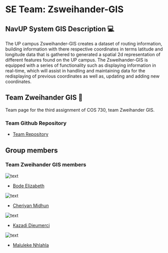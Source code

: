 # SE Team: Zsweihander-GIS

## NavUP System GIS Description :computer:

The UP campus  Zsweihander-GIS creates a dataset of routing information, building information with there respective coordinates in terms
latitude and longitude data that is gathered to generated a spatial 2d representation of different features found on the UP campus.
The Zsweihander-GIS is equipped with a series of functionality such as displaying information in real-time, which will assist in handling and maintaining data for the redisplaying of previous coordinates as well as, updating and adding new coordinates.

## Team Zweihander GIS :red_circle:

Team page for the third assignment of COS 730, team Zweihander GIS.


### Team Github Repository
- <a href="https://github.com/Dieumerci/GIS-Cos730" target="_blank">Team Repository</a>


## Group members
### Team Zweihander GIS members

![text](https://avatars3.githubusercontent.com/u/17107588?v=3&s=400)
- <a href="https://github.com/u14310156" target="_blank">Bode Elizabeth</a>

![text](https://avatars0.githubusercontent.com/u/25317831?v=3&s=400)
- <a href="https://github.com/Akku1250" target="_blank">Cheriyan Midhun</a>

![text](https://avatars0.githubusercontent.com/u/17114448?v=3&s=400)
- <a href="https://github.com/Dieumerci" target="_blank">Kazadi Dieumerci</a>

![text](https://avatars0.githubusercontent.com/u/17126042?v=3&s=460)
- <a href="https://github.com/gershom12" target="_blank">Maluleke Nhlahla</a>

